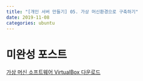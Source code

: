 ```yaml
---
title: "[개인 서버 만들기] 05. 가상 머신환경으로 구축하기"
date: 2019-11-08
categories: ubuntu
---
```


# 미완성 포스트

[가상 머신 소프트웨어 VirtualBox 다운로드](https://www.virtualbox.org/)
